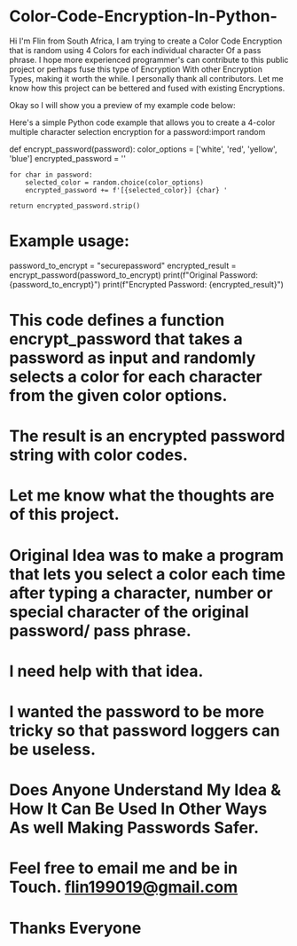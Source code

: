 # Color-Code-Encryption-In-Python-


Hi I'm Flin from South Africa,  I am trying to create a Color Code Encryption  that is random using 4 Colors for each individual character
Of a pass phrase. I hope more experienced programmer's can contribute to this public project  or perhaps fuse this type of Encryption 
With other Encryption Types, making it worth the while.  I personally thank all contributors. 
Let me know how this project can be bettered and fused with existing Encryptions. 

Okay so I will show you a preview of my example code below:


Here's a simple Python code example that allows you to create a 4-color multiple character selection encryption for a password:import random

def encrypt_password(password):
    color_options = ['white', 'red', 'yellow', 'blue']
    encrypted_password = ''

    for char in password:
        selected_color = random.choice(color_options)
        encrypted_password += f'[{selected_color}] {char} '

    return encrypted_password.strip()

# Example usage:
password_to_encrypt = "securepassword"
encrypted_result = encrypt_password(password_to_encrypt)
print(f"Original Password: {password_to_encrypt}")
print(f"Encrypted Password: {encrypted_result}")

# This code defines a function encrypt_password that takes a password as input and randomly selects a color for each character from the given color options. 
# The result is an encrypted password string with color codes.

# Let me know what the thoughts are of this project.  

# Original Idea was to make a program that lets you select a color each time after typing a character,  number or special character of the original password/ pass phrase. 
# I need help with that idea. 
# I wanted the password to be more tricky so that password loggers can be useless. 

# Does Anyone Understand My Idea & How It Can Be Used In Other Ways As well Making Passwords Safer. 


# Feel free to email me and be in Touch.   flin199019@gmail.com   

# Thanks Everyone 
